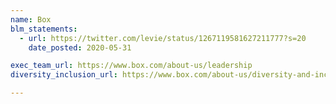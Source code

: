 ```yaml
---
name: Box
blm_statements:
  - url: https://twitter.com/levie/status/1267119581627211777?s=20
    date_posted: 2020-05-31

exec_team_url: https://www.box.com/about-us/leadership
diversity_inclusion_url: https://www.box.com/about-us/diversity-and-inclusion

---
```

